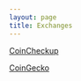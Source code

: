 ```yaml
---
layout: page
title: Exchanges
---
```


[CoinCheckup](https://coincheckup.com/coins/cardano)

[CoinGecko](https://www.coingecko.com/en/coins/cardano)

<script defer src="https://www.livecoinwatch.com/static/lcw-widget.js"></script>
<div class="livecoinwatch-widget-6" lcw-coin="ADA" lcw-base="USD" lcw-period="d" lcw-color-tx="#27262b" lcw-color-bg="#f5f6fa" lcw-border-w="1"></div>
